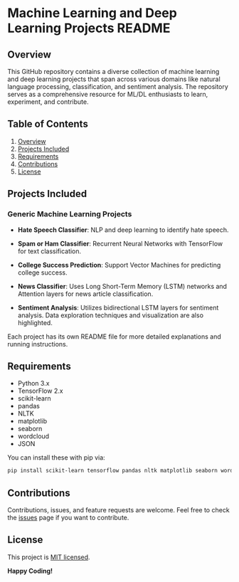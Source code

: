 # Machine Learning and Deep Learning Projects README

## Overview

This GitHub repository contains a diverse collection of machine learning and deep learning projects that span across various domains like natural language processing, classification, and sentiment analysis. The repository serves as a comprehensive resource for ML/DL enthusiasts to learn, experiment, and contribute.

## Table of Contents

1. [Overview](#overview)
2. [Projects Included](#projects-included)
3. [Requirements](#requirements)
4. [Contributions](#contributions)
5. [License](#license)

## Projects Included

### Generic Machine Learning Projects

- **Hate Speech Classifier**: NLP and deep learning to identify hate speech.
  
- **Spam or Ham Classifier**: Recurrent Neural Networks with TensorFlow for text classification.

- **College Success Prediction**: Support Vector Machines for predicting college success.

- **News Classifier**: Uses Long Short-Term Memory (LSTM) networks and Attention layers for news article classification.

- **Sentiment Analysis**: Utilizes bidirectional LSTM layers for sentiment analysis. Data exploration techniques and visualization are also highlighted. 

Each project has its own README file for more detailed explanations and running instructions.

## Requirements

- Python 3.x
- TensorFlow 2.x
- scikit-learn
- pandas
- NLTK
- matplotlib
- seaborn
- wordcloud
- JSON

You can install these with pip via:

```bash
pip install scikit-learn tensorflow pandas nltk matplotlib seaborn wordcloud
```

## Contributions

Contributions, issues, and feature requests are welcome. Feel free to check the [issues](https://github.com/your-username/your-repository/issues) page if you want to contribute.

## License

This project is [MIT licensed](https://github.com/your-username/your-repository/blob/main/LICENSE).

**Happy Coding!**
